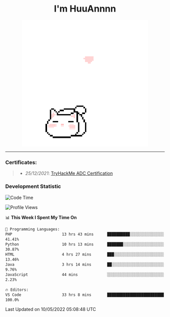 <h1 align='center'>I'm HuuAnnnn</h1>
<p align="center">
 <img src="cat_intro.gif" />
</p>

___

### Certificates:
>- *25/12/2021*: [TryHackMe ADC Certification](https://tryhackme-certificates.s3-eu-west-1.amazonaws.com/THM-HKVVJOIWJA.png)


### Development Statistic

<!--START_SECTION:waka-->
![Code Time](http://img.shields.io/badge/Code%20Time-184%20hrs%204%20mins-blue)

![Profile Views](http://img.shields.io/badge/Profile%20Views-1-blue)

📊 **This Week I Spent My Time On** 

```text
💬 Programming Languages: 
PHP                      13 hrs 43 mins      ██████████░░░░░░░░░░░░░░░   41.41% 
Python                   10 hrs 13 mins      ███████░░░░░░░░░░░░░░░░░░   30.87% 
HTML                     4 hrs 27 mins       ███░░░░░░░░░░░░░░░░░░░░░░   13.46% 
Java                     3 hrs 14 mins       ██░░░░░░░░░░░░░░░░░░░░░░░   9.76% 
JavaScript               44 mins             ░░░░░░░░░░░░░░░░░░░░░░░░░   2.23%

🔥 Editors: 
VS Code                  33 hrs 8 mins       █████████████████████████   100.0%

```


 Last Updated on 10/05/2022 05:08:48 UTC
<!--END_SECTION:waka-->
